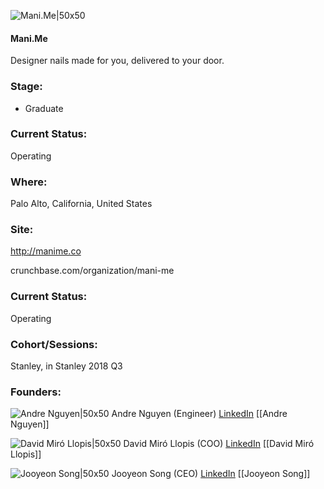 

![Mani.Me|50x50](https://apimg.techstars.com/connect/images/image_files/5b47994d34a60d4a5d0000ae/original/Mani.Me_Connect.jpg)

#### Mani.Me
Designer nails made for you, delivered to your door.

### Stage: 
 - Graduate 

### Current Status: 
Operating

### Where:
Palo Alto, California, United States

### Site:
http://manime.co



crunchbase.com/organization/mani-me

### Current Status: 
Operating

### Cohort/Sessions: 
Stanley, in Stanley 2018 Q3

### Founders: 

![Andre Nguyen|50x50](https://apimg.techstars.com/connect/images/image_files/5b56d14cc1a4b825bf000059/original/IMG_1177.JPEG) Andre Nguyen (Engineer) [LinkedIn](https://linkedin.com/in/andre-nguyen-4a65a161) [[Andre Nguyen]]

![David Miró Llopis|50x50](https://apimg.techstars.com/connect/images/image_files/5b3b881134a60d4818000007/original/David_Profile_-_Connect_Headshot.jpg) David Miró Llopis (COO) [LinkedIn](https://linkedin.com/in/david-mir%C3%B3-llopis-63506968) [[David Miró Llopis]]

![Jooyeon Song|50x50](http://s3.amazonaws.com/ts-accel-connect-uploads/images/image_files/5b4f4bbba36c1113dd000005/original/gsb_portrait_jooyeon_vf.jpg) Jooyeon Song (CEO) [LinkedIn](https://linkedin.com/in/jooyeon-song-a55721b9) [[Jooyeon Song]]


